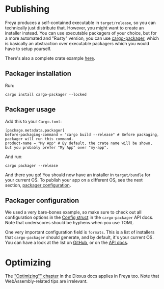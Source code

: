 # Publishing

Freya produces a self-contained executable in `target/release`, so you can technically just distribute that.
However, you might want to create an installer instead. You can use executable packagers of your choice, but
for a more automated and "Rusty" version, you can use [cargo-packager](https://github.com/crabnebula-dev/cargo-packager), which is basically an abstraction
over executable packagers which you would have to setup yourself.

There's also a complete crate example [here](https://github.com/marc2332/freya/tree/main/examples/installer).

## Packager installation

Run:

```
cargo install cargo-packager --locked
```

## Packager usage

Add this to your `Cargo.toml`:

```
[package.metadata.packager]
before-packaging-command = "cargo build --release" # Before packaging, packager will run this command.
product-name = "My App" # By default, the crate name will be shown, but you probably prefer "My App" over "my-app".
```

And run:

```
cargo packager --release
```

And there you go! You should now have an installer in `target/bundle` for your current OS.
To publish your app on a different OS, see the next section, [packager configuration](#packager-configuration).

## Packager configuration

We used a very bare-bones example, so make sure to check out all configuration options in the [Config struct](https://docs.rs/cargo-packager/latest/cargo_packager/config/struct.Config.html)
in the `cargo-packager` API docs. Note that underscores should be hyphens when you use TOML.

One very important configuration field is `formats`.
This is a list of installers that `cargo-packager` should generate, and by default, it's your current OS.
You can have a look at the list on [GitHub](https://github.com/crabnebula-dev/cargo-packager#supported-packages), or on the [API docs](https://docs.rs/cargo-packager/latest/cargo_packager/config/enum.PackageFormat.html).

# Optimizing

The ["Optimizing"" chapter](https://dioxuslabs.com/learn/0.4/cookbook/optimizing) in the Dioxus docs applies in Freya too.
Note that WebAssembly-related tips are irrelevant.